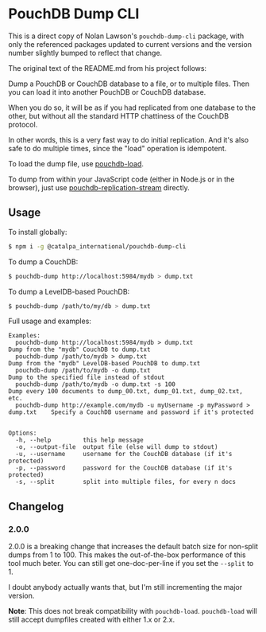 PouchDB Dump CLI
=======

This is a direct copy of Nolan Lawson's `pouchdb-dump-cli` package, with only the referenced packages updated to current versions and the version number slightly bumped to reflect that change.

The original text of the README.md from his project follows:


Dump a PouchDB or CouchDB database to a file, or to multiple files. Then you can load it into another PouchDB or CouchDB database.

When you do so, it will be as if you had replicated from one database to the other, but without all the standard HTTP chattiness of the CouchDB protocol.

In other words, this is a very fast way to do initial replication. And it's also safe to do multiple times, since the "load" operation is idempotent.

To load the dump file, use [pouchdb-load](https://github.com/nolanlawson/pouchdb-load).

To dump from within your JavaScript code (either in Node.js or in the browser), just use [pouchdb-replication-stream](https://github.com/nolanlawson/pouchdb-replication-stream) directly.

Usage
--------

To install globally:

```bash
$ npm i -g @catalpa_international/pouchdb-dump-cli
```

To dump a CouchDB:

```bash
$ pouchdb-dump http://localhost:5984/mydb > dump.txt
```

To dump a LevelDB-based PouchDB:

```bash
$ pouchdb-dump /path/to/my/db > dump.txt
```

Full usage and examples:

```
Examples:
  pouchdb-dump http://localhost:5984/mydb > dump.txt                             Dump from the "mydb" CouchDB to dump.txt
  pouchdb-dump /path/to/mydb > dump.txt                                          Dump from the "mydb" LevelDB-based PouchDB to dump.txt
  pouchdb-dump /path/to/mydb -o dump.txt                                         Dump to the specified file instead of stdout
  pouchdb-dump /path/to/mydb -o dump.txt -s 100                                  Dump every 100 documents to dump_00.txt, dump_01.txt, dump_02.txt, etc.
  pouchdb-dump http://example.com/mydb -u myUsername -p myPassword > dump.txt    Specify a CouchDB username and password if it's protected


Options:
  -h, --help         this help message                                    
  -o, --output-file  output file (else will dump to stdout)               
  -u, --username     username for the CouchDB database (if it's protected)
  -p, --password     password for the CouchDB database (if it's protected)
  -s, --split        split into multiple files, for every n docs 
```

Changelog
-----

### 2.0.0

2.0.0 is a breaking change that increases the default batch size for non-split dumps from 1 to 100. This makes the out-of-the-box performance of this tool much beter. You can still get one-doc-per-line if you set the `--split` to 1.

I doubt anybody actually wants that, but I'm still incrementing the major version.

**Note**: This does not break compatibility with `pouchdb-load`. `pouchdb-load` will still accept dumpfiles created with either 1.x or 2.x.

